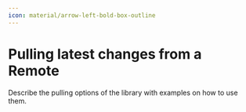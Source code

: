 ```yaml
---
icon: material/arrow-left-bold-box-outline
---
```


# Pulling latest changes from a Remote

Describe the pulling options of the library with examples on how to use them.
